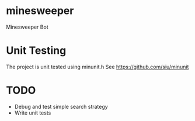 # minesweeper
Minesweeper Bot

# Unit Testing
The project is unit tested using minunit.h 
See https://github.com/siu/minunit 

# TODO
- Debug and test simple search strategy  
- Write unit tests

